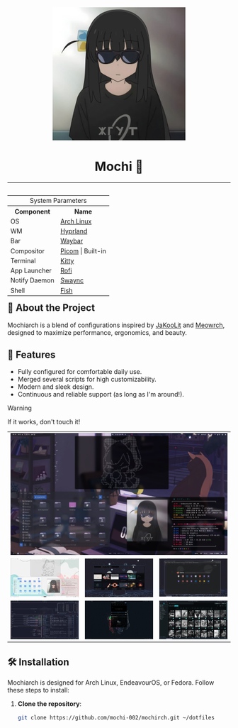 <div align="center">

<img src="assests/Bocchi_The_Goth.jpg" width="300px">

<h1>Mochi 🍡</h1>

</div>

---

<!-- INFORMATION -->

<table align="right">

<tr>
<td colspan="2" align="center">System Parameters</td>
</tr>

<tr>
<th>Component</th>
<th>Name</th>
</tr>

<tr>
<td>OS</td>
<td><a href="https://archlinux.org/">Arch Linux</a></td>
</tr>

<tr>
<td>WM</td>
<td><a href="https://hyprland.org/">Hyprland</a></td>
</tr>

<tr>
<td>Bar</td>
<td><a href="https://github.com/Alexays/Waybar">Waybar</a></td>
</tr>

<tr>
<td>Compositor</td>
<td><a href="https://github.com/yshui/picom">Picom</a> | Built-in</td>
</tr>

<tr>
<td>Terminal</td>
<td><a href="https://github.com/kovidgoyal/kitty">Kitty</a></td>
</tr>

<tr>
<td>App Launcher</td>
<td><a href="https://github.com/davatorium/rofi">Rofi</a></td>
</tr>

<tr>
<td>Notify Daemon</td>
<td><a href="https://github.com/ErikReider/SwayNotificationCenter">Swaync</a></td>
</tr>

<tr>
<td>Shell</td>
<td><a href="https://github.com/fish-shell/fish-shell">Fish</a></td>
</tr>

</table>

<div align="left">

## 📝 About the Project

Mochiarch is a blend of configurations inspired by <a href="https://github.com/JaKooLit/Hyprland-Dots">JaKooLit</a> and <a href="https://github.com/meowrch/meowrch">Meowrch</a>, designed to maximize performance, ergonomics, and beauty.

## 🚀 Features

- Fully configured for comfortable daily use.
- Merged several scripts for high customizability.
- Modern and sleek design.
- Continuous and reliable support (as long as I'm around!).

</div>

> [!WARNING]
> If it works, don't touch it!

<!-- IMAGES -->

<table align="center">

<tr>
<td colspan="4"><img src="assests/im1.png"></td>
</tr>

<tr>
<td colspan="1"><img src="assests/im2.png"></td>
<td colspan="1"><img src="assests/im3.png"></td>
<td colspan="1"><img src="assests/im4.png"></td>
</tr>

<tr>
<td colspan="1"><img src="assests/im5.png"></td>
<td colspan="1"><img src="assests/im6.png"></td>
<td colspan="1"><img src="assests/im7.png"></td>
</tr>

</table>

<!-- INSTALLATION -->

## 🛠 Installation

Mochiarch is designed for Arch Linux, EndeavourOS, or Fedora. Follow these steps to install:

1. **Clone the repository**:
   ```bash
   git clone https://github.com/mochi-002/mochirch.git ~/dotfiles